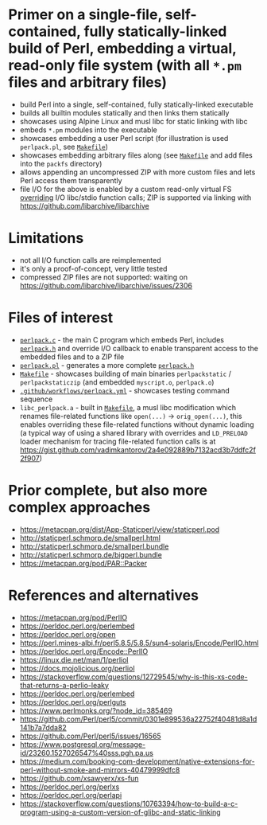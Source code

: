 # Primer on a single-file, self-contained, fully statically-linked build of Perl, embedding a virtual, read-only file system (with all `*.pm` files and arbitrary files)
- build Perl into a single, self-contained, fully statically-linked executable
- builds all builtin modules statically and then links them statically
- showcases using Alpine Linux and musl libc for static linking with libc
- embeds `*.pm` modules into the executable
- showcases embedding a user Perl script (for illustration is used `perlpack.pl`, see [`Makefile`](./Makefile))
- showcases embedding arbitrary files along (see [`Makefile`](./Makefile) and add files into the `packfs` directory)
- allows appending an uncompressed ZIP with more custom files and lets Perl access them transparently
- file I/O for the above is enabled by a custom read-only virtual FS [overriding](https://github.com/Perl/perl5/issues/22571) I/O libc/stdio function calls; ZIP is supported via linking with https://github.com/libarchive/libarchive

# Limitations
- not all I/O function calls are reimplemented
- it's only a proof-of-concept, very little tested
- compressed ZIP files are not supported: waiting on https://github.com/libarchive/libarchive/issues/2306

# Files of interest
- [`perlpack.c`](./perlpack.c) - the main C program which embeds Perl, includes [`perlpack.h`](./perlpack.h) and override I/O callback to enable transparent access to the embedded files and to a ZIP file
- [`perlpack.pl`](./perlpack.pl) - generates a more complete [`perlpack.h`](./perlpack.h)
- [`Makefile`](./Makefile) - showcases building of main binaries `perlpackstatic` / `perlpackstaticzip` (and embedded `myscript.o`, `perlpack.o`)
- [`.github/workflows/perlpack.yml`](.github/workflows/perlpack.yml) - showcases testing command sequence
- `libc_perlpack.a` - built in [`Makefile`](./Makefile), a musl libc modification which renames file-related functions like `open(...)` -> `orig_open(...)`, this enables overriding these file-related functions without dynamic loading (a typical way of using a shared library with overrides and `LD_PRELOAD` loader mechanism for tracing file-related function calls is at https://gist.github.com/vadimkantorov/2a4e092889b7132acd3b7ddfc2f2f907)

# Prior complete, but also more complex approaches
- https://metacpan.org/dist/App-Staticperl/view/staticperl.pod
- http://staticperl.schmorp.de/smallperl.html
- http://staticperl.schmorp.de/smallperl.bundle
- http://staticperl.schmorp.de/bigperl.bundle
- https://metacpan.org/pod/PAR::Packer

# References and alternatives
- https://metacpan.org/pod/PerlIO
- https://perldoc.perl.org/perlembed
- https://perldoc.perl.org/open
- https://perl.mines-albi.fr/perl5.8.5/5.8.5/sun4-solaris/Encode/PerlIO.html
- https://perldoc.perl.org/Encode::PerlIO
- https://linux.die.net/man/1/perliol
- https://docs.mojolicious.org/perliol
- https://stackoverflow.com/questions/12729545/why-is-this-xs-code-that-returns-a-perlio-leaky
- https://perldoc.perl.org/perlembed
- https://perldoc.perl.org/perlguts
- https://www.perlmonks.org/?node_id=385469
- https://github.com/Perl/perl5/commit/0301e899536a22752f40481d8a1d141b7a7dda82
- https://github.com/Perl/perl5/issues/16565
- https://www.postgresql.org/message-id/23260.1527026547%40sss.pgh.pa.us
- https://medium.com/booking-com-development/native-extensions-for-perl-without-smoke-and-mirrors-40479999dfc8
- https://github.com/xsawyerx/xs-fun
- https://perldoc.perl.org/perlxs
- https://perldoc.perl.org/perlapi
- https://stackoverflow.com/questions/10763394/how-to-build-a-c-program-using-a-custom-version-of-glibc-and-static-linking
